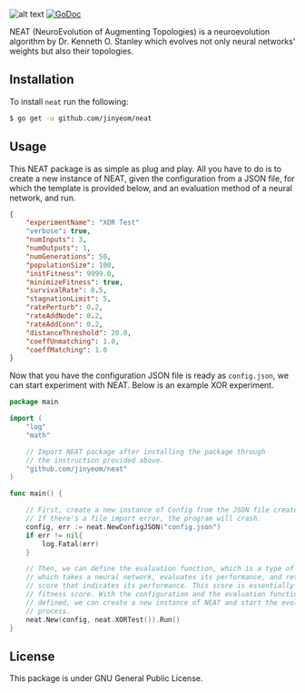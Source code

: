 ![alt text](https://github.com/jinyeom/neat/blob/master/banner.png "neat")
[![GoDoc](https://godoc.org/github.com/jinyeom/neat?status.svg)](https://godoc.org/github.com/jinyeom/neat)

NEAT (NeuroEvolution of Augmenting Topologies) is a neuroevolution algorithm by 
Dr. Kenneth O. Stanley which evolves not only neural networks' weights but also their 
topologies. 

## Installation
To install `neat` run the following:

```bash
$ go get -u github.com/jinyeom/neat
```

## Usage

This NEAT package is as simple as plug and play. All you have to do is to create
a new instance of NEAT, given the configuration from a JSON file, for which the
template is provided below, and an evaluation method of a neural network, and 
run.

```json
{
	"experimentName": "XOR Test"
	"verbose": true,
	"numInputs": 3,
	"numOutputs": 1,
	"numGenerations": 50,
	"populationSize": 100,
	"initFitness": 9999.0,
	"minimizeFitness": true,
	"survivalRate": 0.5,
	"stagnationLimit": 5,
	"ratePerturb": 0.2,
	"rateAddNode": 0.2,
	"rateAddConn": 0.2,
	"distanceThreshold": 20.0,
	"coeffUnmatching": 1.0,
	"coeffMatching": 1.0
}
```

Now that you have the configuration JSON file is ready as `config.json`, we can
start experiment with NEAT. Below is an example XOR experiment.

```go
package main

import (
	"log"
	"math"

	// Import NEAT package after installing the package through
	// the instruction provided above.
	"github.com/jinyeom/neat"
)

func main() {

	// First, create a new instance of Config from the JSON file created above.
	// If there's a file import error, the program will crash.
	config, err := neat.NewConfigJSON("config.json")
	if err != nil{
		log.Fatal(err)
	}

	// Then, we can define the evaluation function, which is a type of function
	// which takes a neural network, evaluates its performance, and returns some
	// score that indicates its performance. This score is essentially a genome's
	// fitness score. With the configuration and the evaluation function we
	// defined, we can create a new instance of NEAT and start the evolution 
	// process.
	neat.New(config, neat.XORTest()).Run()
}

```

## License
This package is under GNU General Public License.

